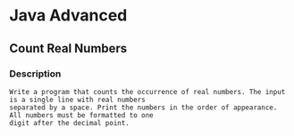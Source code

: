 # Java Advanced

## Count Real Numbers

### Description
    Write a program that counts the occurrence of real numbers. The input is a single line with real numbers 
    separated by a space. Print the numbers in the order of appearance. All numbers must be formatted to one
    digit after the decimal point.
